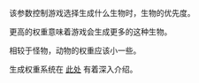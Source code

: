 该参数控制游戏选择生成什么生物时，生物的优先度。

更高的权重意味着游戏会生成更多的这种生物。

相较于怪物，动物的权重应该小一些。

生成权重系统在  [此处](https://mcreator.net/wiki/mob-spawning-parameters) 有着深入介绍。